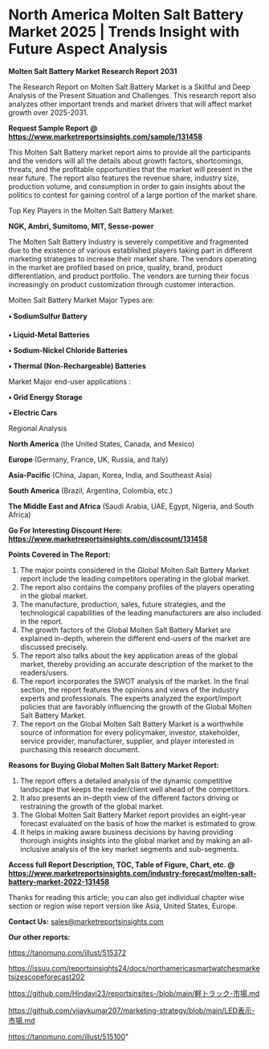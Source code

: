 # North America Molten Salt Battery Market 2025 | Trends Insight with Future Aspect Analysis

<strong>Molten Salt Battery Market Research Report 2031</strong>

The Research Report on Molten Salt Battery Market is a Skillful and Deep Analysis of the Present Situation and Challenges. This research report also analyzes other important trends and market drivers that will affect market growth over 2025-2031.

<strong>Request Sample Report @ <a href=https://www.marketreportsinsights.com/sample/131458>https://www.marketreportsinsights.com/sample/131458</a></strong>

This Molten Salt Battery market report aims to provide all the participants and the vendors will all the details about growth factors, shortcomings, threats, and the profitable opportunities that the market will present in the near future. The report also features the revenue share, industry size, production volume, and consumption in order to gain insights about the politics to contest for gaining control of a large portion of the market share.

Top Key Players in the Molten Salt Battery Market:

<strong>NGK, Ambri, Sumitomo, MIT, Sesse-power</strong>

The Molten Salt Battery Industry is severely competitive and fragmented due to the existence of various established players taking part in different marketing strategies to increase their market share. The vendors operating in the market are profiled based on price, quality, brand, product differentiation, and product portfolio. The vendors are turning their focus increasingly on product customization through customer interaction.

Molten Salt Battery Market Major Types are:

<strong>• SodiumSulfur Battery

• Liquid-Metal Batteries

• Sodium-Nickel Chloride Batteries

• Thermal (Non-Rechargeable) Batteries</strong>

Market Major end-user applications :

<strong>• Grid Energy Storage

• Electric Cars</strong>

Regional Analysis

</u><strong><b>North America</b></strong> (the United States, Canada, and Mexico)

<strong><b>Europe </b></strong>(Germany, France, UK, Russia, and Italy)

<strong><b>Asia-Pacific</b></strong> (China, Japan, Korea, India, and Southeast Asia)

<strong><b>South America</b></strong> (Brazil, Argentina, Colombia, etc.)

<strong><b>The Middle East and Africa</b></strong> (Saudi Arabia, UAE, Egypt, Nigeria, and South Africa)

<strong>Go For Interesting Discount Here: <a href=https://www.marketreportsinsights.com/discount/131458>https://www.marketreportsinsights.com/discount/131458</a></strong>

<strong>Points Covered in The Report:</strong>
<ol>
  <li>The major points considered in the Global Molten Salt Battery Market report include the leading competitors operating in the global market.</li>
  <li>The report also contains the company profiles of the players operating in the global market.</li>
  <li>The manufacture, production, sales, future strategies, and the technological capabilities of the leading manufacturers are also included in the report.</li>
  <li>The growth factors of the Global Molten Salt Battery Market are explained in-depth, wherein the different end-users of the market are discussed precisely.</li>
  <li>The report also talks about the key application areas of the global market, thereby providing an accurate description of the market to the readers/users.</li>
  <li>The report incorporates the SWOT analysis of the market. In the final section, the report features the opinions and views of the industry experts and professionals. The experts analyzed the export/import policies that are favorably influencing the growth of the Global Molten Salt Battery Market.</li>
  <li>The report on the Global Molten Salt Battery Market is a worthwhile source of information for every policymaker, investor, stakeholder, service provider, manufacturer, supplier, and player interested in purchasing this research document.</li>
</ol>
<strong>Reasons for Buying Global Molten Salt Battery Market Report:</strong>

<ol>
  <li>The report offers a detailed analysis of the dynamic competitive landscape that keeps the reader/client well ahead of the competitors.</li>
  <li>It also presents an in-depth view of the different factors driving or restraining the growth of the global market.</li>
  <li>The Global Molten Salt Battery Market report provides an eight-year forecast evaluated on the basis of how the market is estimated to grow.</li>
  <li>It helps in making aware business decisions by having providing thorough insights insights into the global market and by making an all-inclusive analysis of the key market segments and sub-segments.</li>
</ol>
<strong>Access full Report Description, TOC, Table of Figure, Chart, etc. @ <a href=https://www.marketreportsinsights.com/industry-forecast/molten-salt-battery-market-2022-131458>https://www.marketreportsinsights.com/industry-forecast/molten-salt-battery-market-2022-131458</a></strong>


Thanks for reading this article; you can also get individual chapter wise section or region wise report version like Asia, United States, Europe.

<strong>Contact Us:</strong>
sales@marketreportsinsights.com

<strong>Our other reports:</strong>

<a href=https://tanomuno.com/illust/515372>https://tanomuno.com/illust/515372</a>

<a href=https://issuu.com/reportsinsights24/docs/northamericasmartwatchesmarketsizescopeforecast202>https://issuu.com/reportsinsights24/docs/northamericasmartwatchesmarketsizescopeforecast202</a>

<a href=https://github.com/Hindavi23/reportsinsites-/blob/main/軽トラック-市場.md>https://github.com/Hindavi23/reportsinsites-/blob/main/軽トラック-市場.md</a>

<a href=https://github.com/vijaykumar207/marketing-strategy/blob/main/LED表示-市場.md>https://github.com/vijaykumar207/marketing-strategy/blob/main/LED表示-市場.md</a>

<a href=https://tanomuno.com/illust/515100>https://tanomuno.com/illust/515100</a>"
